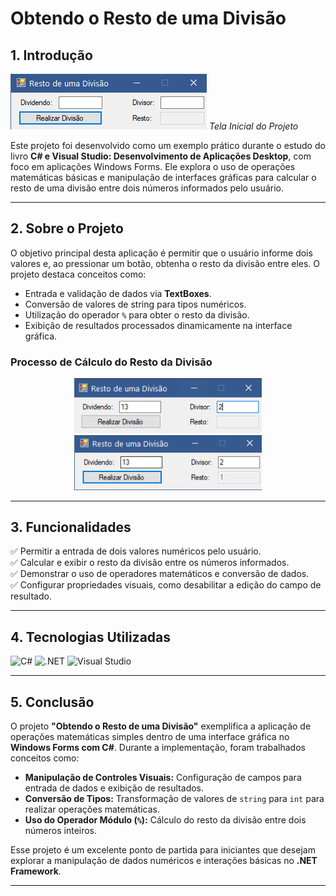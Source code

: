 # Obtendo o Resto de uma Divisão

## 1. Introdução

![Tela Inicial do Projeto](/assets-git/tela-inicial.png)
*Tela Inicial do Projeto*

Este projeto foi desenvolvido como um exemplo prático durante o estudo do livro **C# e Visual Studio: Desenvolvimento de Aplicações Desktop**, com foco em aplicações Windows Forms. Ele explora o uso de operações matemáticas básicas e manipulação de interfaces gráficas para calcular o resto de uma divisão entre dois números informados pelo usuário.

---

## 2. Sobre o Projeto

O objetivo principal desta aplicação é permitir que o usuário informe dois valores e, ao pressionar um botão, obtenha o resto da divisão entre eles. O projeto destaca conceitos como:

- Entrada e validação de dados via **TextBoxes**.
- Conversão de valores de string para tipos numéricos.
- Utilização do operador `%` para obter o resto da divisão.
- Exibição de resultados processados dinamicamente na interface gráfica.

### Processo de Cálculo do Resto da Divisão

<div align="center">
    <img src="/assets-git/resto-da-divisao-1.png" width="300" alt="Valores informados pelo usuário">
    <img src="/assets-git/resto-da-divisao-2.png" width="300" alt="Resultado do cálculo">
</div>

---

## 3. Funcionalidades

✅ Permitir a entrada de dois valores numéricos pelo usuário.  
✅ Calcular e exibir o resto da divisão entre os números informados.  
✅ Demonstrar o uso de operadores matemáticos e conversão de dados.  
✅ Configurar propriedades visuais, como desabilitar a edição do campo de resultado.

---

## 4. Tecnologias Utilizadas

![C#](https://img.shields.io/badge/C%23-239120?style=for-the-badge&logo=c-sharp&logoColor=white)
![.NET](https://img.shields.io/badge/.NET-5C2D91?style=for-the-badge&logo=.net&logoColor=white)
![Visual Studio](https://img.shields.io/badge/Visual_Studio-5C2D91?style=for-the-badge&logo=visual%20studio&logoColor=white)

---

## 5. Conclusão

O projeto **"Obtendo o Resto de uma Divisão"** exemplifica a aplicação de operações matemáticas simples dentro de uma interface gráfica no **Windows Forms com C#**. Durante a implementação, foram trabalhados conceitos como:

- **Manipulação de Controles Visuais:** Configuração de campos para entrada de dados e exibição de resultados.
- **Conversão de Tipos:** Transformação de valores de `string` para `int` para realizar operações matemáticas.
- **Uso do Operador Módulo (`%`):** Cálculo do resto da divisão entre dois números inteiros.

Esse projeto é um excelente ponto de partida para iniciantes que desejam explorar a manipulação de dados numéricos e interações básicas no **.NET Framework**.

---
